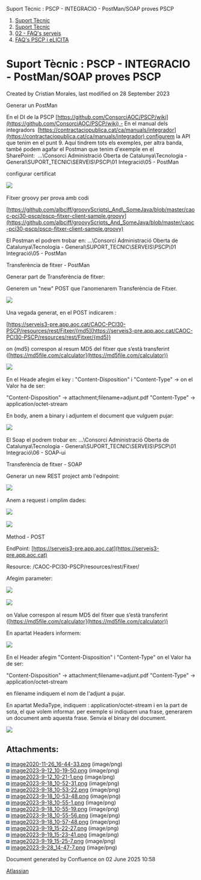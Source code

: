 Suport Tècnic : PSCP - INTEGRACIO - PostMan/SOAP proves PSCP  

1.  [Suport Tècnic](index.html)
2.  [Suport Tècnic](13893782.html)
3.  [02 - FAQ's serveis](26313393.html)
4.  [FAQ's PSCP i eLICITA](28705587.html)

Suport Tècnic : PSCP - INTEGRACIO - PostMan/SOAP proves PSCP
============================================================

Created by Cristian Morales, last modified on 28 September 2023

Generar un PostMan

En el DI de la PSCP [https://github.com/ConsorciAOC/PSCP/wiki](https://github.com/ConsorciAOC/PSCP/wiki) - En el manual dels integradors  [https://contractaciopublica.cat/ca/manuals/integrador](https://contractaciopublica.cat/ca/manuals/integrador) configurem la API que tenim en el punt 9. Aquí tindrem tots els exemples, per altra banda, també podem agafar el Postman que tenim d'exemple en el SharePoint:  ...\\Consorci Administració Oberta de Catalunya\\Tecnologia - General\\SUPORT\_TECNIC\\SERVEIS\\PSCP\\01 Integració\\05 - PostMan

configurar certificat

![](attachments/93357157/93357419.png)

Fitxer groovy per prova amb codi

[https://github.com/albciff/groovyScripts\_And\_SomeJava/blob/master/caoc-pci30-pscp/pscp-fitxer-client-sample.groovy](https://github.com/albciff/groovyScripts_And_SomeJava/blob/master/caoc-pci30-pscp/pscp-fitxer-client-sample.groovy)

El Postman el podrem trobar en: ...\\Consorci Administració Oberta de Catalunya\\Tecnologia - General\\SUPORT\_TECNIC\\SERVEIS\\PSCP\\01 Integració\\05 - PostMan

Transferència de fitxer - PostMan

  
Generar part de Transferència de fitxer:

Generem un "new" POST que l'anomenarem Transferència de Fitxer.

![](attachments/93357157/93357160.png)

Una vegada generat, en el POST indicarem :

[https://serveis3-pre.app.aoc.cat/CAOC-PCI30-PSCP/resources/rest/Fitxer/{md5](https://serveis3-pre.app.aoc.cat/CAOC-PCI30-PSCP/resources/rest/Fitxer/{md5)}

on {md5} correspon al resum MD5 del fitxer que s’està transferint ([https://md5file.com/calculator](https://md5file.com/calculator))

![](attachments/93357157/93357290.png)

En el Heade afegim el key : "Content-Disposition" i "Content-Type" -> on el Valor ha de ser: 

"Content-Disposition" -> attachment;filename=adjunt.pdf
"Content-Type" -> application/octet-stream

En body, anem a binary i adjuntem el document que vulguem pujar:

![](attachments/93357157/93357291.png)

El Soap el podrem trobar en: ...\\Consorci Administració Oberta de Catalunya\\Tecnologia - General\\SUPORT\_TECNIC\\SERVEIS\\PSCP\\01 Integració\\06 - SOAP-ui

Transferència de fitxer - SOAP

  
Generar un new REST project amb l'ednpoint:

![](attachments/93357157/93357231.png)

Anem a request i omplim dades:

![](attachments/93357157/93357232.png)

![](attachments/93357157/93357233.png)

Method - POST

EndPoint: [https://serveis3-pre.app.aoc.cat](https://serveis3-pre.app.aoc.cat)

Resource: /CAOC-PCI30-PSCP/resources/rest/Fitxer/

Afegim parameter:

![](attachments/93357157/93357234.png)

  

![](attachments/93357157/93357235.png)

on Value correspon al resum MD5 del fitxer que s’està transferint ([https://md5file.com/calculator](https://md5file.com/calculator))

En apartat Headers informem:

![](attachments/93357157/93357236.png)

En el Header afegim "Content-Disposition" i "Content-Type" on el Valor ha de ser: 

 "Content-Disposition" -> attachment;filename=adjunt.pdf
"Content-Type" -> application/octet-stream

en filename indiquem el nom de l'adjunt a pujar.

En apartat MediaType, indiquem : application/octet-stream i en la part de sota, el que volem informar. per exemple si indiquem una frase, generarem un document amb aquesta frase. Senvia el binary del document.

![](attachments/93357157/93357288.png)

Attachments:
------------

![](images/icons/bullet_blue.gif) [image2020-11-26\_16-44-33.png](attachments/93357157/93357158.png) (image/png)  
![](images/icons/bullet_blue.gif) [image2023-9-12\_10-19-50.png](attachments/93357157/93357159.png) (image/png)  
![](images/icons/bullet_blue.gif) [image2023-9-12\_10-21-1.png](attachments/93357157/93357160.png) (image/png)  
![](images/icons/bullet_blue.gif) [image2023-9-18\_10-52-31.png](attachments/93357157/93357231.png) (image/png)  
![](images/icons/bullet_blue.gif) [image2023-9-18\_10-53-22.png](attachments/93357157/93357232.png) (image/png)  
![](images/icons/bullet_blue.gif) [image2023-9-18\_10-53-48.png](attachments/93357157/93357233.png) (image/png)  
![](images/icons/bullet_blue.gif) [image2023-9-18\_10-55-1.png](attachments/93357157/93357234.png) (image/png)  
![](images/icons/bullet_blue.gif) [image2023-9-18\_10-55-19.png](attachments/93357157/93357235.png) (image/png)  
![](images/icons/bullet_blue.gif) [image2023-9-18\_10-55-56.png](attachments/93357157/93357236.png) (image/png)  
![](images/icons/bullet_blue.gif) [image2023-9-18\_10-57-48.png](attachments/93357157/93357237.png) (image/png)  
![](images/icons/bullet_blue.gif) [image2023-9-19\_15-22-27.png](attachments/93357157/93357288.png) (image/png)  
![](images/icons/bullet_blue.gif) [image2023-9-19\_15-23-41.png](attachments/93357157/93357290.png) (image/png)  
![](images/icons/bullet_blue.gif) [image2023-9-19\_15-25-7.png](attachments/93357157/93357291.png) (image/png)  
![](images/icons/bullet_blue.gif) [image2023-9-28\_14-47-7.png](attachments/93357157/93357419.png) (image/png)  

Document generated by Confluence on 02 June 2025 10:58

[Atlassian](http://www.atlassian.com/)